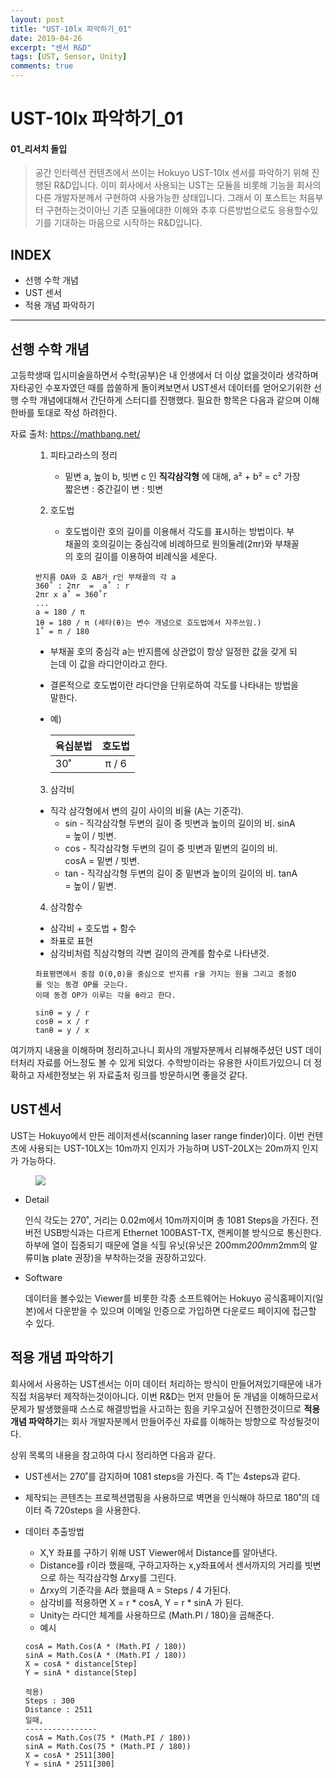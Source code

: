 ```yaml
---
layout: post
title: "UST-10lx 파악하기_01"
date: 2019-04-26
excerpt: "센서 R&D"
tags: [UST, Sensor, Unity]
comments: true
---
```

# UST-10lx 파악하기_01
#### 01_리서치 돌입
>공간 인터렉션 컨텐츠에서 쓰이는 Hokuyo UST-10lx 센서를 파악하기 위해 진행된 R&D입니다.
이미 회사에서 사용되는 UST는 모듈을 비롯해 기능을 회사의 다른 개발자분께서 구현하여 사용가능한 상태입니다.
그래서 이 포스트는 처음부터 구현하는것이아닌 기존 모듈에대한 이해와 추후 다른방법으로도 응용할수있기를 기대하는 마음으로 시작하는 R&D입니다.



## INDEX
* 선행 수학 개념
* UST 센서
* 적용 개념 파악하기

---

## 선행 수학 개념
고등학생때 입시미술을하면서 수학(공부)은 내 인생에서 더 이상 없을것이라 생각하며 자타공인 수포자였던 때를 씁쓸하게 돌이켜보면서 UST센서 데이터를 얻어오기위한 선행 수학 개념에대해서 간단하게 스터디를 진행했다.
필요한 항목은 다음과 같으며 이해한바를 토대로 작성 하려한다.

자료 출처: https://mathbang.net/

<figure>

1. 피타고라스의 정리

    * 밑변 a, 높이 b, 빗변 c 인 **직각삼각형** 에 대해,
        a² + b² = c² 
        가장짧은변 : 중간길이 변 : 빗변

2. 호도법

    * 호도법이란 호의 길이를 이용해서 각도를 표시하는 방법이다. 부채꼴의 호의길이는 중심각에 비례하므로 원의둘레(2πr)와 부채꼴의 호의 길이를 이용하여 비례식을 세운다.

~~~
반지름 OA와 호 AB가 r인 부채꼴의 각 a
360˚ : 2πr  =  a˚ : r
2πr x a˚ = 360˚r  
...
a = 180 / π
1θ = 180 / π (세타(θ)는 변수 개념으로 호도법에서 자주쓰임.)
1˚ = π / 180  
~~~

* 부채꼴 호의 중심각 a는 반지름에 상관없이 항상 일정한 값을 갖게 되는데 이 값을 라디안이라고 한다.
* 결론적으로 호도법이란 라디안을 단위로하여 각도를 나타내는 방법을 말한다.
* 예)

    | 육십분법 | 호도법 |
    |:-|:-:|
    |   30˚   | π / 6  | 

3. 삼각비

* 직각 삼각형에서 변의 길이 사이의 비율 (A는 기준각).
    * sin - 직각삼각형 두변의 길이 중 빗변과 높이의 길이의 비.
        sinA = 높이 / 빗변.
    * cos - 직각삼각형 두변의 길이 중 빗변과 밑변의 길이의 비.
        cosA = 밑변 / 빗변.
    * tan - 직각삼각형 두변의 길이 중 밑변과 높이의 길이의 비.
        tanA = 높이 / 밑변.

4. 삼각함수

* 삼각비 + 호도법 + 함수
* 좌표로 표현
* 삼각비처럼 직삼각형의 각변 길이의 관계를 함수로 나타낸것.

~~~
좌표평면에서 중점 O(0,0)을 중심으로 반지름 r을 가지는 원을 그리고 중점O를 잇는 동경 OP를 긋는다.
이때 동경 OP가 이루는 각을 θ라고 한다.

sinθ = y / r
cosθ = x / r
tanθ = y / x
~~~

</figure>

여기까지 내용을 이해하며 정리하고나니 회사의 개발자분께서 리뷰해주셨던 UST 데이터처리 자료를 어느정도 볼 수 있게 되었다. 수학방이라는 유용한 사이트가있으니 더 정확하고 자세한정보는 위 자료출처 링크를 방문하시면 좋을것 같다.

## UST센서
UST는 Hokuyo에서 만든 레이저센서(scanning laser range finder)이다.
이번 컨텐츠에 사용되는 UST-10LX는 10m까지 인지가 가능하며
UST-20LX는 20m까지 인지가 가능하다.

<figure>

<img src="https://i.imgur.com/DTMLO2E.png">

</figure>

* Detail

    인식 각도는 270˚, 거리는 0.02m에서 10m까지이며 총 1081 Steps을 가진다.
    전 버전 USB방식과는 다르게 Ethernet 100BAST-TX, 랜케이블 방식으로 통신한다. 
    하부에 열이 집중되기 때문에 열을 식힐 유닛(유닛은 200mm*200mm*2mm의 알류미늄 plate 권장)을 부착하는것을 권장하고있다.

* Software

    데이터을 볼수있는 Viewer를 비롯한 각종 소프트웨어는 Hokuyo 공식홈페이지(일본)에서 다운받을 수 있으며 이메일 인증으로 가입하면 다운로드 페이지에 접근할 수 있다.

## 적용 개념 파악하기
회사에서 사용하는 UST센서는 이미 데이터 처리하는 방식이 만들어져있기때문에 내가 직접 처음부터 제작하는것이아니다. 
이번 R&D는 먼저 만들어 둔 개념을 이해하므로서 문제가 발생했을때 스스로 해결방법을 사고하는 힘을 키우고싶어 진행한것이므로 **적용 개념 파악하기**는 회사 개발자분께서 만들어주신 자료를 이해하는 방향으로 작성될것이다.

상위 목록의 내용을 참고하여 다시 정리하면 다음과 같다.

* UST센서는 270˚를 감지하며 1081 steps을 가진다. 즉 1˚는 4steps과 같다.
* 제작되는 콘텐츠는 프로젝션맵핑을 사용하므로 벽면을 인식해야 하므로 180˚의 데이터 즉 720steps 을 사용한다.
* 데이터 추출방법
    * X,Y 좌표를 구하기 위해 UST Viewer에서 Distance를 알아낸다.
    * Distance를 r이라 했을때, 구하고자하는 x,y좌표에서 센서까지의 거리를 빗변으로 하는 직각삼각형 Δrxy를 그린다.
    * Δrxy의 기준각을 A라 했을때 A = Steps / 4 가된다.
    * 삼각비를 적용하면 X = r * cosA, Y = r * sinA 가 된다.
    * Unity는 라디안 체계를 사용하므로 (Math.PI / 180)을 곱해준다.
    * 예시

    ~~~
    cosA = Math.Cos(A * (Math.PI / 180))
    sinA = Math.Cos(A * (Math.PI / 180))
    X = cosA * distance[Step]
    Y = sinA * distance[Step]

    적용)
    Steps : 300
    Distance : 2511
    일때,
    ----------------
    cosA = Math.Cos(75 * (Math.PI / 180))
    sinA = Math.Cos(75 * (Math.PI / 180))
    X = cosA * 2511[300]
    Y = sinA * 2511[300]
    ~~~